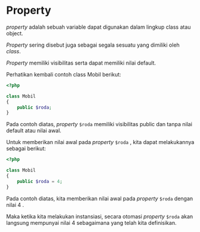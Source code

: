 # Property
*property* adalah sebuah variable dapat digunakan dalam lingkup class atau object. 

*Property* sering disebut juga sebagai segala sesuatu yang dimiliki oleh *class*. 

*Property* memiliki visibilitas serta dapat memiliki nilai default. 

Perhatikan kembali contoh class Mobil berikut:

```php
<?php

class Mobil
{
	public $roda;
}
```
Pada contoh diatas, *property* `$roda` memiliki visibilitas public dan tanpa nilai default atau nilai awal. 

Untuk memberikan nilai awal pada *property* `$roda` , kita dapat melakukannya sebagai berikut:

```php
<?php

class Mobil
{
	public $roda = 4;
}
```
Pada contoh diatas, kita memberikan nilai awal pada *property* `$roda` dengan nilai 4 . 

Maka ketika kita melakukan instansiasi, secara otomasi *property* `$roda` akan langsung mempunyai nilai 4 sebagaimana yang telah kita definisikan.
